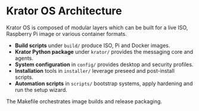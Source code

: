 # Krator OS Architecture

Krator OS is composed of modular layers which can be built for a live ISO,
Raspberry Pi image or various container formats.

- **Build scripts** under `build/` produce ISO, Pi and Docker images.
 - **Krator Python package** under `krator/` provides the messaging core and agents.
- **System configuration** in `config/` provides desktop and security profiles.
- **Installation** tools in `installer/` leverage preseed and post-install scripts.
- **Automation scripts** in `scripts/` bootstrap systems, apply hardening and run the setup wizard.

The Makefile orchestrates image builds and release packaging.

